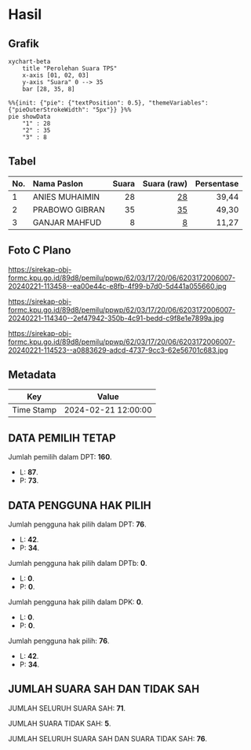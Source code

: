 # Hasil

## Grafik

```mermaid
xychart-beta
    title "Perolehan Suara TPS"
    x-axis [01, 02, 03]
    y-axis "Suara" 0 --> 35
    bar [28, 35, 8]
```

```mermaid
%%{init: {"pie": {"textPosition": 0.5}, "themeVariables": {"pieOuterStrokeWidth": "5px"}} }%%
pie showData
    "1" : 28
    "2" : 35
    "3" : 8
```

## Tabel

| No. | Nama Paslon    | Suara | Suara (raw) | Persentase |
|:--- |:-------------- | -----:| -----------:| ----------:|
| 1   | ANIES MUHAIMIN | 28    | [28][p-1]   | 39,44      |
| 2   | PRABOWO GIBRAN | 35    | [35][p-2]   | 49,30      |
| 3   | GANJAR MAHFUD  | 8     | [8][p-3]    | 11,27      |


[p-1]: https://github.com/gigit-pemilu/pemilu-2024-62-kalimantan-tengah/blob/main/pilpres/hitung-suara/sub/62-kalimantan-tengah/sub/03-kapuas/sub/17-bataguh/sub/2006-terusan-raya/sub/007-tps/sub/paslon-1.txt
[p-2]: https://github.com/gigit-pemilu/pemilu-2024-62-kalimantan-tengah/blob/main/pilpres/hitung-suara/sub/62-kalimantan-tengah/sub/03-kapuas/sub/17-bataguh/sub/2006-terusan-raya/sub/007-tps/sub/paslon-2.txt
[p-3]: https://github.com/gigit-pemilu/pemilu-2024-62-kalimantan-tengah/blob/main/pilpres/hitung-suara/sub/62-kalimantan-tengah/sub/03-kapuas/sub/17-bataguh/sub/2006-terusan-raya/sub/007-tps/sub/paslon-3.txt

## Foto C Plano

https://sirekap-obj-formc.kpu.go.id/89d8/pemilu/ppwp/62/03/17/20/06/6203172006007-20240221-113458--ea00e44c-e8fb-4f99-b7d0-5d441a055660.jpg

https://sirekap-obj-formc.kpu.go.id/89d8/pemilu/ppwp/62/03/17/20/06/6203172006007-20240221-114340--2ef47942-350b-4c91-bedd-c9f8e1e7899a.jpg

https://sirekap-obj-formc.kpu.go.id/89d8/pemilu/ppwp/62/03/17/20/06/6203172006007-20240221-114523--a0883629-adcd-4737-9cc3-62e56701c683.jpg


## Metadata

| Key        | Value               |
| ---------- | ------------------- |
| Time Stamp | 2024-02-21 12:00:00 |


## DATA PEMILIH TETAP

Jumlah pemilih dalam DPT: **160**.
 * L: **87**.
 * P: **73**.

## DATA PENGGUNA HAK PILIH

Jumlah pengguna hak pilih dalam DPT: **76**.
 * L: **42**.
 * P: **34**.

Jumlah pengguna hak pilih dalam DPTb: **0**.
 * L: **0**.
 * P: **0**.

Jumlah pengguna hak pilih dalam DPK: **0**.
 * L: **0**.
 * P: **0**.

Jumlah pengguna hak pilih: **76**.
 * L: **42**.
 * P: **34**.

## JUMLAH SUARA SAH DAN TIDAK SAH

JUMLAH SELURUH SUARA SAH: **71**.

JUMLAH SUARA TIDAK SAH: **5**.

JUMLAH SELURUH SUARA SAH DAN SUARA TIDAK SAH: **76**.


